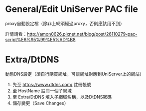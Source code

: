 # General/Edit UniServer PAC file
proxy自動設定檔（除非上網須經過proxy，否則應該用不到）

詳情請看：http://amon0626.pixnet.net/blog/post/26110279-pac-script%E6%95%99%E5%AD%B8

# Extra/DtDNS
動態DNS設定（須自行購買網址，可讓網址對應到UniServer上的網站）

1. 先至 https://www.dtdns.com/ 註冊帳號
2. 至 HostName 註冊一個子網域
3. 至 Extra/DtDNS 填入子網域名稱，以及DtDNS密碼
4. 儲存變更（Save Changes）
